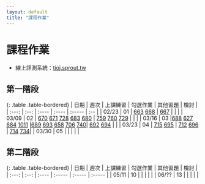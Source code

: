 ```yaml
---
layout: default
title: "課程作業"
---
```

# 課程作業

* 線上評測系統：[tioj.sprout.tw](https://tioj.sprout.tw/)

## 第一階段

{: .table .table-bordered}
| 日期  | 週次 | 上課練習 | 勾選作業 | 其他習題 | 檢討 |
| :---: | :--: | :---- | :---- | :----- | :-- |
| 02/23 | 01 | [663](https://tioj.sprout.tw/contests/4/problems/663) [668](https://tioj.sprout.tw/contests/4/problems/668) | [667](https://tioj.sprout.tw/contests/4/problems/667) |  |  |
| 03/09 | 02 | [670](https://tioj.sprout.tw/contests/7/problems/670) [671](https://tioj.sprout.tw/contests/7/problems/671) [728](https://tioj.sprout.tw/contests/7/problems/728) [683](https://tioj.sprout.tw/contests/7/problems/683) [680](https://tioj.sprout.tw/contests/7/problems/680)  | [759](https://tioj.sprout.tw/contests/7/problems/759) [760](https://tioj.sprout.tw/contests/7/problems/760) [729](https://tioj.sprout.tw/contests/7/problems/729) |  |  |
| 03/16 | 03 |[688](https://tioj.sprout.tw/contests/8/problems/688) [627](https://tioj.sprout.tw/contests/8/problems/627) [684](https://tioj.sprout.tw/contests/8/problems/684) [1011](https://tioj.sprout.tw/contests/8/problems/1011)   |[689](https://tioj.sprout.tw/contests/8/problems/689) [693](https://tioj.sprout.tw/contests/8/problems/693) [658](https://tioj.sprout.tw/contests/8/problems/658) [706](https://tioj.sprout.tw/contests/8/problems/706)  [740](https://tioj.sprout.tw/contests/8/problems/740)| [692](https://tioj.sprout.tw/contests/8/problems/692) [694](https://tioj.sprout.tw/contests/8/problems/694) | |
| 03/23 | 04 | [715](https://tioj.sprout.tw/contests/13/problems/715) [695](https://tioj.sprout.tw/contests/13/problems/695) | [712](https://tioj.sprout.tw/contests/13/problems/712) [696](https://tioj.sprout.tw/contests/13/problems/696)  | [714](https://tioj.sprout.tw/contests/13/problems/714) [734](https://tioj.sprout.tw/contests/13/problems/734)|
| 03/30 | 05 |  | | | |

## 第二階段

{: .table .table-bordered}
| 日期  | 週次 | 上課練習 | 勾選作業 | 其他習題 | 檢討 |
| :---: | :--: | :---- | :----- | :----- | :----- |
| 05/11 | 10 |  |  |  |  |
| 06/?? | 13 |  |  |  |  |
